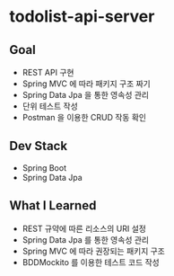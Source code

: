 # todolist-api-server

## Goal
- REST API 구현
- Spring MVC 에 따라 패키지 구조 짜기
- Spring Data Jpa 을 통한 영속성 관리
- 단위 테스트 작성
- Postman 을 이용한 CRUD 작동 확인

## Dev Stack
- Spring Boot
- Spring Data Jpa

## What I Learned
- REST 규약에 따른 리소스의 URI 설정
- Spring Data Jpa 를 통한 영속성 관리
- Spring MVC 에 따라 권장되는 패키지 구조
- BDDMockito 를 이용한 테스트 코드 작성